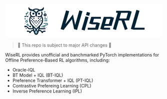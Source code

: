 <p align="center">

<img src="assets/banner.png">

</p>

> 🚧 This repo is subject to major API changes 🚧

WiseRL provides unofficial and banchmarked PyTorch implementations for Offline Preference-Based RL algorithms, including:
- Oracle-IQL
- BT Model + IQL (BT-IQL)
- Preference Transformer + IQL (PT-IQL)
- Contrastive Prefereing Learning (CPL)
- Inverse Preference Learning (IPL)

